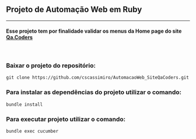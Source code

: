 ## Projeto de Automação Web em Ruby
---

#### Esse projeto tem por finalidade validar os menus da Home page do site **[Qa.Coders](https://qacoders.com.br/)**

<br>

### **Baixar o projeto do repositório:**
    git clone https://github.com/cscassimiro/AutomacaoWeb_SiteQaCoders.git

### Para instalar as dependências do projeto utilizar o comando:
    bundle install

### Para executar projeto utilizar o comando:
    bundle exec cucumber  